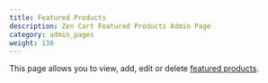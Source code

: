 ```yaml
---
title: Featured Products
description: Zen Cart Featured Products Admin Page 
category: admin_pages
weight: 130
---
```


This page allows you to view, add, edit or delete [featured products](/user/products/featured_products/).
